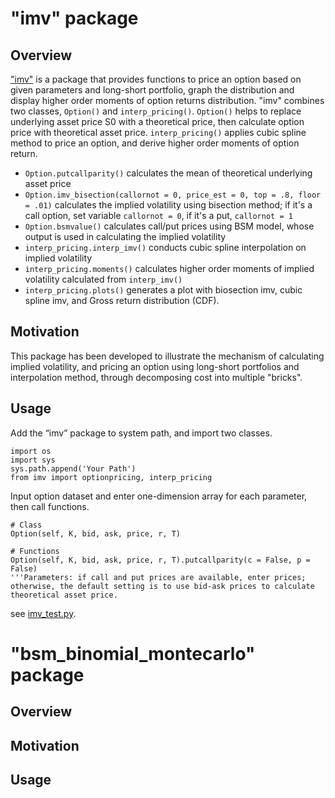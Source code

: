 "imv" package
============
## Overview

["imv"](https://github.com/ywt26/AssetPricing_project/blob/main/imv.py) is a package that provides functions to price an option based on given parameters and long-short portfolio, graph the distribution and display higher order moments of option returns distribution. "imv" combines two classes, `Option()` and `interp_pricing()`. `Option()` helps to replace underlying asset price S0 with a theoretical price, then calculate option price with theoretical asset price. `interp_pricing()` applies cubic spline method to price an option, and derive higher order moments of option return.

* `Option.putcallparity()` calculates the mean of theoretical underlying asset price
* `Option.imv_bisection(callornot = 0, price_est = 0, top = .8, floor = .01)` calculates the implied volatility using bisection method; if it's a call option, set variable `callornot = 0`, if it's a put, `callornot = 1`
* `Option.bsmvalue()` calculates call/put prices using BSM model, whose output is used in calculating the implied volatility  
* `interp_pricing.interp_imv()` conducts cubic spline interpolation on implied volatility  
* `interp_pricing.moments()` calculates higher order moments of implied volatility calculated from `interp_imv()`
* `interp_pricing.plots()` generates a plot with biosection imv, cubic spline imv, and Gross return distribution (CDF).

## Motivation

This package has been developed to illustrate the mechanism of calculating implied volatility, and pricing an option using long-short portfolios and interpolation method, through decomposing cost into multiple "bricks".

## Usage
Add the “imv” package to system path, and import two classes.
```
import os
import sys
sys.path.append('Your Path')
from imv import optionpricing, interp_pricing
```
Input option dataset and enter one-dimension array for each parameter, then call functions.
```
# Class
Option(self, K, bid, ask, price, r, T)

# Functions
Option(self, K, bid, ask, price, r, T).putcallparity(c = False, p = False)
'''Parameters: if call and put prices are available, enter prices; otherwise, the default setting is to use bid-ask prices to calculate theoretical asset price.

```
see [imv_test.py](https://github.com/ywt26/AssetPricing_project/blob/main/imv_test.py).

 "bsm_binomial_montecarlo" package
============
## Overview

## Motivation

## Usage
